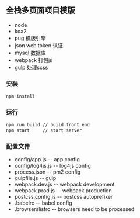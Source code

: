 ## 全栈多页面项目模版
* node 
* koa2
* pug 模版引擎
* json web token 认证
* mysql 数据库
* webpack 打包js
* gulp 处理scss

### 安装
```bash
npm install
```

### 运行
```bash
npm run build // build front end
npm start     // start server
```

### 配置文件
* config/app.js     -- app config
* config/log4js.js  -- log4js config
* process.json      -- pm2 config
* gulpfile.js       -- gulp
* webpack.dev.js    -- webpack development
* webpack.prod.js   -- webpack production
* postcss.config.js -- postcss autoprefixer
* .babelrc          -- babel config
* .browserslistrc   -- browsers need to be processed

